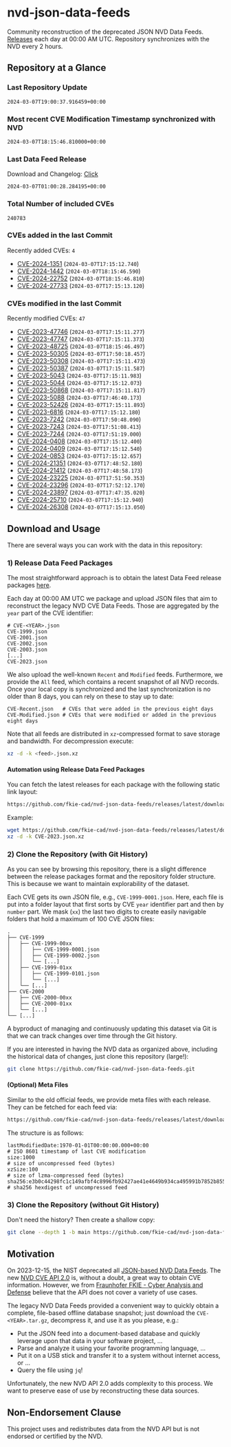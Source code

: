 # nvd-json-data-feeds

Community reconstruction of the deprecated JSON NVD Data Feeds. 
[Releases](https://github.com/fkie-cad/nvd-json-data-feeds/releases/latest) each day at 00:00 AM UTC.
Repository synchronizes with the NVD every 2 hours.

## Repository at a Glance

### Last Repository Update

```plain
2024-03-07T19:00:37.916459+00:00
```

### Most recent CVE Modification Timestamp synchronized with NVD

```plain
2024-03-07T18:15:46.810000+00:00
```

### Last Data Feed Release

Download and Changelog: [Click](https://github.com/fkie-cad/nvd-json-data-feeds/releases/latest)

```plain
2024-03-07T01:00:28.284195+00:00
```

### Total Number of included CVEs

```plain
240783
```

### CVEs added in the last Commit

Recently added CVEs: `4`

* [CVE-2024-1351](CVE-2024/CVE-2024-13xx/CVE-2024-1351.json) (`2024-03-07T17:15:12.740`)
* [CVE-2024-1442](CVE-2024/CVE-2024-14xx/CVE-2024-1442.json) (`2024-03-07T18:15:46.590`)
* [CVE-2024-22752](CVE-2024/CVE-2024-227xx/CVE-2024-22752.json) (`2024-03-07T18:15:46.810`)
* [CVE-2024-27733](CVE-2024/CVE-2024-277xx/CVE-2024-27733.json) (`2024-03-07T17:15:13.120`)


### CVEs modified in the last Commit

Recently modified CVEs: `47`

* [CVE-2023-47746](CVE-2023/CVE-2023-477xx/CVE-2023-47746.json) (`2024-03-07T17:15:11.277`)
* [CVE-2023-47747](CVE-2023/CVE-2023-477xx/CVE-2023-47747.json) (`2024-03-07T17:15:11.373`)
* [CVE-2023-48725](CVE-2023/CVE-2023-487xx/CVE-2023-48725.json) (`2024-03-07T18:15:46.497`)
* [CVE-2023-50305](CVE-2023/CVE-2023-503xx/CVE-2023-50305.json) (`2024-03-07T17:50:18.457`)
* [CVE-2023-50308](CVE-2023/CVE-2023-503xx/CVE-2023-50308.json) (`2024-03-07T17:15:11.473`)
* [CVE-2023-50387](CVE-2023/CVE-2023-503xx/CVE-2023-50387.json) (`2024-03-07T17:15:11.587`)
* [CVE-2023-5043](CVE-2023/CVE-2023-50xx/CVE-2023-5043.json) (`2024-03-07T17:15:11.983`)
* [CVE-2023-5044](CVE-2023/CVE-2023-50xx/CVE-2023-5044.json) (`2024-03-07T17:15:12.073`)
* [CVE-2023-50868](CVE-2023/CVE-2023-508xx/CVE-2023-50868.json) (`2024-03-07T17:15:11.817`)
* [CVE-2023-5088](CVE-2023/CVE-2023-50xx/CVE-2023-5088.json) (`2024-03-07T17:46:40.173`)
* [CVE-2023-52426](CVE-2023/CVE-2023-524xx/CVE-2023-52426.json) (`2024-03-07T17:15:11.893`)
* [CVE-2023-6816](CVE-2023/CVE-2023-68xx/CVE-2023-6816.json) (`2024-03-07T17:15:12.180`)
* [CVE-2023-7242](CVE-2023/CVE-2023-72xx/CVE-2023-7242.json) (`2024-03-07T17:50:48.090`)
* [CVE-2023-7243](CVE-2023/CVE-2023-72xx/CVE-2023-7243.json) (`2024-03-07T17:51:08.413`)
* [CVE-2023-7244](CVE-2023/CVE-2023-72xx/CVE-2023-7244.json) (`2024-03-07T17:51:19.000`)
* [CVE-2024-0408](CVE-2024/CVE-2024-04xx/CVE-2024-0408.json) (`2024-03-07T17:15:12.400`)
* [CVE-2024-0409](CVE-2024/CVE-2024-04xx/CVE-2024-0409.json) (`2024-03-07T17:15:12.540`)
* [CVE-2024-0853](CVE-2024/CVE-2024-08xx/CVE-2024-0853.json) (`2024-03-07T17:15:12.657`)
* [CVE-2024-21351](CVE-2024/CVE-2024-213xx/CVE-2024-21351.json) (`2024-03-07T17:48:52.180`)
* [CVE-2024-21412](CVE-2024/CVE-2024-214xx/CVE-2024-21412.json) (`2024-03-07T17:48:58.173`)
* [CVE-2024-23225](CVE-2024/CVE-2024-232xx/CVE-2024-23225.json) (`2024-03-07T17:51:50.353`)
* [CVE-2024-23296](CVE-2024/CVE-2024-232xx/CVE-2024-23296.json) (`2024-03-07T17:52:12.170`)
* [CVE-2024-23897](CVE-2024/CVE-2024-238xx/CVE-2024-23897.json) (`2024-03-07T17:47:35.020`)
* [CVE-2024-25710](CVE-2024/CVE-2024-257xx/CVE-2024-25710.json) (`2024-03-07T17:15:12.940`)
* [CVE-2024-26308](CVE-2024/CVE-2024-263xx/CVE-2024-26308.json) (`2024-03-07T17:15:13.050`)


## Download and Usage

There are several ways you can work with the data in this repository:

### 1) Release Data Feed Packages

The most straightforward approach is to obtain the latest Data Feed release packages [here](https://github.com/fkie-cad/nvd-json-data-feeds/releases/latest).

Each day at 00:00 AM UTC we package and upload JSON files that aim to reconstruct the legacy NVD CVE Data Feeds.
Those are aggregated by the `year` part of the CVE identifier:

```
# CVE-<YEAR>.json
CVE-1999.json
CVE-2001.json
CVE-2002.json
CVE-2003.json
[...]
CVE-2023.json
```

We also upload the well-known `Recent` and `Modified` feeds.
Furthermore, we provide the `All` feed, which contains a recent snapshot of all NVD records.
Once your local copy is synchronized and the last synchronization is no older than 8 days, you can rely on these to stay up to date:

```plain
CVE-Recent.json   # CVEs that were added in the previous eight days
CVE-Modified.json # CVEs that were modified or added in the previous eight days
```

Note that all feeds are distributed in `xz`-compressed format to save storage and bandwidth.
For decompression execute:

```sh
xz -d -k <feed>.json.xz
```


#### Automation using Release Data Feed Packages

You can fetch the latest releases for each package with the following static link layout:

```sh
https://github.com/fkie-cad/nvd-json-data-feeds/releases/latest/download/CVE-<YEAR>.json.xz
```

Example:

```sh
wget https://github.com/fkie-cad/nvd-json-data-feeds/releases/latest/download/CVE-2023.json.xz
xz -d -k CVE-2023.json.xz
```



### 2) Clone the Repository (with Git History)

As you can see by browsing this repository, there is a slight difference between the release packages format and the repository folder structure.
This is because we want to maintain explorability of the dataset.

Each CVE gets its own JSON file, e.g., `CVE-1999-0001.json`.
Here, each file is put into a folder layout that first sorts by CVE `year` identifier part and then by `number` part.
We mask (`xx`) the last two digits to create easily navigable folders that hold a maximum of 100 CVE JSON files:

```plain
.
├── CVE-1999
│   ├── CVE-1999-00xx
│   │   ├── CVE-1999-0001.json
│   │   ├── CVE-1999-0002.json
│   │   └── [...]
│   ├── CVE-1999-01xx
│   │   ├── CVE-1999-0101.json
│   │   └── [...]
│   └── [...]
├── CVE-2000
│   ├── CVE-2000-00xx
│   ├── CVE-2000-01xx
│   └── [...]
└── [...]
```

A byproduct of managing and continuously updating this dataset via Git is that we can track changes over time through the Git history.

If you are interested in having the NVD data as organized above, including the historical data of changes, just clone this repository (large!):

```sh
git clone https://github.com/fkie-cad/nvd-json-data-feeds.git
```

#### (Optional) Meta Files

Similar to the old official feeds, we provide meta files with each release. They can be fetched for each feed via:

```sh
https://github.com/fkie-cad/nvd-json-data-feeds/releases/latest/download/CVE-<YEAR>.meta
```

The structure is as follows:

```plain
lastModifiedDate:1970-01-01T00:00:00.000+00:00                          # ISO 8601 timestamp of last CVE modification
size:1000                                                               # size of uncompressed feed (bytes)
xzSize:100                                                              # size of lzma-compressed feed (bytes)
sha256:e3b0c44298fc1c149afbf4c8996fb92427ae41e4649b934ca495991b7852b855 # sha256 hexdigest of uncompressed feed
```


### 3) Clone the Repository (without Git History)

Don't need the history? Then create a shallow copy:

```sh
git clone --depth 1 -b main https://github.com/fkie-cad/nvd-json-data-feeds.git
```

## Motivation

On 2023-12-15, the NIST deprecated all [JSON-based NVD Data Feeds](https://nvd.nist.gov/vuln/data-feeds#divRetirementBanner-1).
The new [NVD CVE API 2.0](https://nvd.nist.gov/developers/vulnerabilities) is, without a doubt, a great way to obtain CVE information.
However, we from [Fraunhofer FKIE - Cyber Analysis and Defense](https://www.fkie.fraunhofer.de/en/departments/cad.html) believe that the API does not cover a variety of use cases.

The legacy NVD Data Feeds provided a convenient way to quickly obtain a complete, file-based offline database snapshot; just download the `CVE-<YEAR>.tar.gz`, decompress it, and use it as you please, e.g.:

* Put the JSON feed into a document-based database and quickly leverage upon that data in your software project, ...
* Parse and analyze it using your favorite programming language, ...
* Put it on a USB stick and transfer it to a system without internet access, or ...
* Query the file using `jq`!

Unfortunately, the new NVD API 2.0 adds complexity to this process.
We want to preserve ease of use by reconstructing these data sources.

## Non-Endorsement Clause

This project uses and redistributes data from the NVD API but is not endorsed or certified by the NVD.